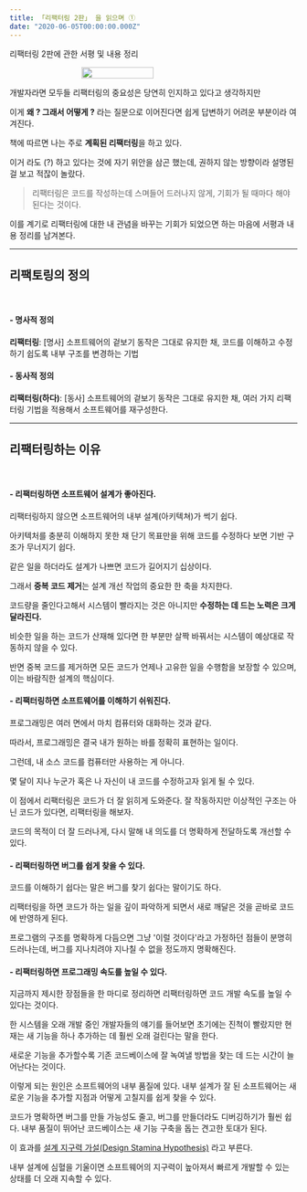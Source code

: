 ```yaml
---
title: 「리팩터링 2판」 을 읽으며 ①
date: "2020-06-05T00:00:00.000Z"
---
```


리팩터링 2판에 관한 서평 및 내용 정리

<!-- more -->

<a style="display: flex; justify-content: center;" href="http://www.yes24.com/Product/Goods/89649360" rel="noopener noreferer">
    <img src="https://image.yes24.com/goods/89649360/800x0" style="width: 50%;" />
</a>

개발자라면 모두들 리팩터링의 중요성은 당연히 인지하고 있다고 생각하지만

이게 **왜 ? 그래서 어떻게 ?** 라는 질문으로 이어진다면 쉽게 답변하기 어려운 부분이라 여겨진다.

책에 따르면 나는 주로 **계획된 리팩터링**을 하고 있다.

이거 라도 (?) 하고 있다는 것에 자기 위안을 삼곤 했는데, 권하지 않는 방향이라 설명된 걸 보고 적잖이 놀랐다.

> 리팩터링은 코드를 작성하는데 스며들어 드러나지 않게, 기회가 될 때마다 해야된다는 것이다.

이를 계기로 리팩터링에 대한 내 관념을 바꾸는 기회가 되었으면 하는 마음에 서평과 내용 정리를 남겨본다.

---

## 리팩토링의 정의
<br />

#### - 명사적 정의

**리팩터링**: [명사] 소프트웨어의 겉보기 동작은 그대로 유지한 채, 코드를 이해하고 수정하기 쉽도록 내부 구조를 변경하는 기법

#### - 동사적 정의

**리팩터링(하다)**: [동사] 소프트웨어의 겉보기 동작은 그대로 유지한 채, 여러 가지 리팩터링 기법을 적용해서 소프트웨어를 재구성한다.

---

## 리팩터링하는 이유
<br />

#### - 리팩터링하면 소프트웨어 설계가 좋아진다.

리팩터링하지 않으면 소프트웨어의 내부 설계(아키텍쳐)가 썩기 쉽다.

아키텍처를 충분히 이해하지 못한 채 단기 목표만을 위해 코드를 수정하다 보면 기반 구조가 무너지기 쉽다.

같은 일을 하더라도 설계가 나쁘면 코드가 길어지기 십상이다.

그래서 **중복 코드 제거**는 설계 개선 작업의 중요한 한 축을 차지한다.

코드량을 줄인다고해서 시스템이 빨라지는 것은 아니지만 **수정하는 데 드는 노력은 크게 달라진다.**

비슷한 일을 하는 코드가 산재해 있다면 한 부분만 살짝 바꿔서는 시스템이 예상대로 작동하지 않을 수 있다. 

반면 중복 코드를 제거하면 모든 코드가 언제나 고유한 일을 수행함을 보장할 수 있으며, 이는 바람직한 설계의 핵심이다.

#### - 리팩터링하면 소프트웨어를 이해하기 쉬워진다.

프로그래밍은 여러 면에서 마치 컴퓨터와 대화하는 것과 같다. 

따라서, 프로그래밍은 결국 내가 원하는 바를 정확히 표현하는 일이다.

그런데, 내 소스 코드를 컴퓨터만 사용하는 게 아니다.

몇 달이 지나 누군가 혹은 나 자신이 내 코드를 수정하고자 읽게 될 수 있다.

이 점에서 리팩터링은 코드가 더 잘 읽히게 도와준다. 잘 작동하지만 이상적인 구조는 아닌 코드가 있다면, 리팩터링을 해보자.

코드의 목적이 더 잘 드러나게, 다시 말해 내 의도를 더 명확하게 전달하도록 개선할 수 있다.

#### - 리팩터링하면 버그를 쉽게 찾을 수 있다.

코드를 이해하기 쉽다는 말은 버그를 찾기 쉽다는 말이기도 하다.

리팩터링을 하면 코드가 하는 일을 깊이 파악하게 되면서 새로 깨달은 것을 곧바로 코드에 반영하게 된다.

프로그램의 구조를 명확하게 다듬으면 그냥 '이럴 것이다'라고 가정하던 점들이 분명히 드러나는데, 버그를 지나치려야 지나칠 수 없을 정도까지 명확해진다.

#### - 리팩터링하면 프로그래밍 속도를 높일 수 있다.

지금까지 제시한 장점들을 한 마디로 정리하면 리팩터링하면 코드 개발 속도를 높일 수 있다는 것이다.

한 시스템을 오래 개발 중인 개발자들의 얘기를 들어보면 초기에는 진척이 빨랐지만 현재는 새 기능을 하나 추가하는 데 훨씬 오래 걸린다는 말을 한다.

새로운 기능을 추가할수록 기존 코드베이스에 잘 녹여낼 방법을 찾는 데 드는 시간이 늘어난다는 것이다.

이렇게 되는 원인은 소프트웨어의 내부 품질에 있다. 내부 설계가 잘 된 소프트웨어는 새로운 기능을 추가할 지점과 어떻게 고칠지를 쉽게 찾을 수 있다.

코드가 명확하면 버그를 만들 가능성도 줄고, 버그를 만들더라도 디버깅하기가 훨씬 쉽다. 내부 품질이 뛰어난 코드베이스는 새 기능 구축을 돕는 견고한 토대가 된다.

이 효과를 [설계 지구력 가설(Design Stamina Hypothesis)](https://martinfowler.com/bliki/DesignStaminaHypothesis.html) 라고 부른다. 

내부 설계에 심혈을 기울이면 소프트웨어의 지구력이 높아져서 빠르게 개발할 수 있는 상태를 더 오래 지속할 수 있다.

